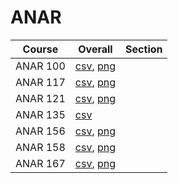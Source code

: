 # ANAR

| Course | Overall | Section |
| ------ | ------- | ------- |
| ANAR 100 | [csv](https://github.com/UCSD-Historical-Enrollment-Data/2024Winter/blob/main/overall/ANAR%20100.csv), [png](https://raw.githubusercontent.com/UCSD-Historical-Enrollment-Data/2024Winter/main/plot_overall/ANAR%20100.png) |  |
| ANAR 117 | [csv](https://github.com/UCSD-Historical-Enrollment-Data/2024Winter/blob/main/overall/ANAR%20117.csv), [png](https://raw.githubusercontent.com/UCSD-Historical-Enrollment-Data/2024Winter/main/plot_overall/ANAR%20117.png) |  |
| ANAR 121 | [csv](https://github.com/UCSD-Historical-Enrollment-Data/2024Winter/blob/main/overall/ANAR%20121.csv), [png](https://raw.githubusercontent.com/UCSD-Historical-Enrollment-Data/2024Winter/main/plot_overall/ANAR%20121.png) |  |
| ANAR 135 | [csv](https://github.com/UCSD-Historical-Enrollment-Data/2024Winter/blob/main/overall/ANAR%20135.csv) |  |
| ANAR 156 | [csv](https://github.com/UCSD-Historical-Enrollment-Data/2024Winter/blob/main/overall/ANAR%20156.csv), [png](https://raw.githubusercontent.com/UCSD-Historical-Enrollment-Data/2024Winter/main/plot_overall/ANAR%20156.png) |  |
| ANAR 158 | [csv](https://github.com/UCSD-Historical-Enrollment-Data/2024Winter/blob/main/overall/ANAR%20158.csv), [png](https://raw.githubusercontent.com/UCSD-Historical-Enrollment-Data/2024Winter/main/plot_overall/ANAR%20158.png) |  |
| ANAR 167 | [csv](https://github.com/UCSD-Historical-Enrollment-Data/2024Winter/blob/main/overall/ANAR%20167.csv), [png](https://raw.githubusercontent.com/UCSD-Historical-Enrollment-Data/2024Winter/main/plot_overall/ANAR%20167.png) |  |

